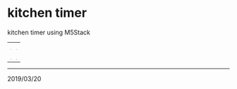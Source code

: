 # kitchen timer

kitchen timer using M5Stack

|||
----|----
|<img src=./img/01_initialized.jpg width=0.4vw>|<img src=./img/02_moving.jpg width=0.4vw>
<img src=./img/03_pause.jpg width=0.4vw>|<img src=./img/04_ended.jpg width=0.4vw>|

---

2019/03/20
